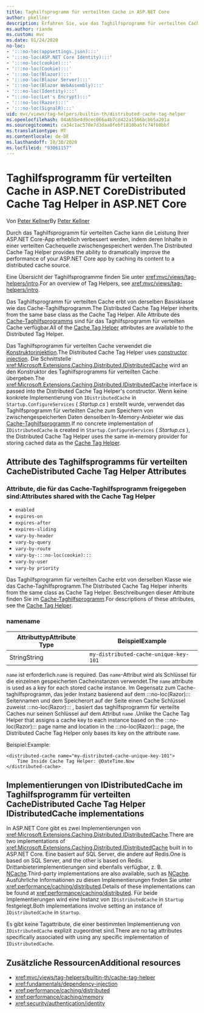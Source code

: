 ```yaml
---
title: Taghilfsprogramm für verteilten Cache in ASP.NET Core
author: pkellner
description: Erfahren Sie, wie das Taghilfsprogramm für verteilten Cache verwendet wird.
ms.author: riande
ms.custom: mvc
ms.date: 01/24/2020
no-loc:
- ':::no-loc(appsettings.json):::'
- ':::no-loc(ASP.NET Core Identity):::'
- ':::no-loc(cookie):::'
- ':::no-loc(Cookie):::'
- ':::no-loc(Blazor):::'
- ':::no-loc(Blazor Server):::'
- ':::no-loc(Blazor WebAssembly):::'
- ':::no-loc(Identity):::'
- ":::no-loc(Let's Encrypt):::"
- ':::no-loc(Razor):::'
- ':::no-loc(SignalR):::'
uid: mvc/views/tag-helpers/builtin-th/distributed-cache-tag-helper
ms.openlocfilehash: 04ab5be4d9cec066a4b7cd422a1566bcbb5a291a
ms.sourcegitcommit: ca34c1ac578e7d3daa0febf1810ba5fc74f60bbf
ms.translationtype: MT
ms.contentlocale: de-DE
ms.lasthandoff: 10/30/2020
ms.locfileid: "93061157"
---
```

# <a name="distributed-cache-tag-helper-in-aspnet-core"></a><span data-ttu-id="e6d0e-103">Taghilfsprogramm für verteilten Cache in ASP.NET Core</span><span class="sxs-lookup"><span data-stu-id="e6d0e-103">Distributed Cache Tag Helper in ASP.NET Core</span></span>

<span data-ttu-id="e6d0e-104">Von [Peter Kellner](https://peterkellner.net)</span><span class="sxs-lookup"><span data-stu-id="e6d0e-104">By [Peter Kellner](https://peterkellner.net)</span></span>

<span data-ttu-id="e6d0e-105">Durch das Taghilfsprogramm für verteilten Cache kann die Leistung Ihrer ASP.NET Core-App erheblich verbessert werden, indem deren Inhalte in einer verteilten Cachequelle zwischengespeichert werden.</span><span class="sxs-lookup"><span data-stu-id="e6d0e-105">The Distributed Cache Tag Helper provides the ability to dramatically improve the performance of your ASP.NET Core app by caching its content to a distributed cache source.</span></span>

<span data-ttu-id="e6d0e-106">Eine Übersicht der Taghilfsprogramme finden Sie unter <xref:mvc/views/tag-helpers/intro>.</span><span class="sxs-lookup"><span data-stu-id="e6d0e-106">For an overview of Tag Helpers, see <xref:mvc/views/tag-helpers/intro>.</span></span>

<span data-ttu-id="e6d0e-107">Das Taghilfsprogramm für verteilten Cache erbt von derselben Basisklasse wie das Cache-Taghilfsprogramm.</span><span class="sxs-lookup"><span data-stu-id="e6d0e-107">The Distributed Cache Tag Helper inherits from the same base class as the Cache Tag Helper.</span></span> <span data-ttu-id="e6d0e-108">Alle Attribute des [Cache-Taghilfsprogramms](xref:mvc/views/tag-helpers/builtin-th/cache-tag-helper) sind für das Taghilfsprogramm für verteilten Cache verfügbar.</span><span class="sxs-lookup"><span data-stu-id="e6d0e-108">All of the [Cache Tag Helper](xref:mvc/views/tag-helpers/builtin-th/cache-tag-helper) attributes are available to the Distributed Tag Helper.</span></span>

<span data-ttu-id="e6d0e-109">Das Taghilfsprogramm für verteilten Cache verwendet die [Konstruktorinjektion](xref:fundamentals/dependency-injection#constructor-injection-behavior).</span><span class="sxs-lookup"><span data-stu-id="e6d0e-109">The Distributed Cache Tag Helper uses [constructor injection](xref:fundamentals/dependency-injection#constructor-injection-behavior).</span></span> <span data-ttu-id="e6d0e-110">Die Schnittstelle <xref:Microsoft.Extensions.Caching.Distributed.IDistributedCache> wird an den Konstruktor des Taghilfsprogramms für verteilten Cache übergeben.</span><span class="sxs-lookup"><span data-stu-id="e6d0e-110">The <xref:Microsoft.Extensions.Caching.Distributed.IDistributedCache> interface is passed into the Distributed Cache Tag Helper's constructor.</span></span> <span data-ttu-id="e6d0e-111">Wenn keine konkrete Implementierung von `IDistributedCache` in `Startup.ConfigureServices` ( *Startup.cs* ) erstellt wurde, verwendet das Taghilfsprogramm für verteilten Cache zum Speichern von zwischengespeicherten Daten denselben In-Memory-Anbieter wie das [Cache-Taghilfsprogramm](xref:mvc/views/tag-helpers/builtin-th/cache-tag-helper).</span><span class="sxs-lookup"><span data-stu-id="e6d0e-111">If no concrete implementation of `IDistributedCache` is created in `Startup.ConfigureServices` ( *Startup.cs* ), the Distributed Cache Tag Helper uses the same in-memory provider for storing cached data as the [Cache Tag Helper](xref:mvc/views/tag-helpers/builtin-th/cache-tag-helper).</span></span>

## <a name="distributed-cache-tag-helper-attributes"></a><span data-ttu-id="e6d0e-112">Attribute des Taghilfsprogramms für verteilten Cache</span><span class="sxs-lookup"><span data-stu-id="e6d0e-112">Distributed Cache Tag Helper Attributes</span></span>

### <a name="attributes-shared-with-the-cache-tag-helper"></a><span data-ttu-id="e6d0e-113">Attribute, die für das Cache-Taghilfsprogramm freigegeben sind:</span><span class="sxs-lookup"><span data-stu-id="e6d0e-113">Attributes shared with the Cache Tag Helper</span></span>

* `enabled`
* `expires-on`
* `expires-after`
* `expires-sliding`
* `vary-by-header`
* `vary-by-query`
* `vary-by-route`
* `vary-by-:::no-loc(cookie):::`
* `vary-by-user`
* `vary-by priority`

<span data-ttu-id="e6d0e-114">Das Taghilfsprogramm für verteilten Cache erbt von derselben Klasse wie das Cache-Taghilfsprogramm.</span><span class="sxs-lookup"><span data-stu-id="e6d0e-114">The Distributed Cache Tag Helper inherits from the same class as Cache Tag Helper.</span></span> <span data-ttu-id="e6d0e-115">Beschreibungen dieser Attribute finden Sie im [Cache-Taghilfsprogramm](xref:mvc/views/tag-helpers/builtin-th/cache-tag-helper).</span><span class="sxs-lookup"><span data-stu-id="e6d0e-115">For descriptions of these attributes, see the [Cache Tag Helper](xref:mvc/views/tag-helpers/builtin-th/cache-tag-helper).</span></span>

### <a name="name"></a><span data-ttu-id="e6d0e-116">name</span><span class="sxs-lookup"><span data-stu-id="e6d0e-116">name</span></span>

| <span data-ttu-id="e6d0e-117">Attributtyp</span><span class="sxs-lookup"><span data-stu-id="e6d0e-117">Attribute Type</span></span> | <span data-ttu-id="e6d0e-118">Beispiel</span><span class="sxs-lookup"><span data-stu-id="e6d0e-118">Example</span></span>                               |
| -------------- | ------------------------------------- |
| <span data-ttu-id="e6d0e-119">String</span><span class="sxs-lookup"><span data-stu-id="e6d0e-119">String</span></span>         | `my-distributed-cache-unique-key-101` |

<span data-ttu-id="e6d0e-120">`name` ist erforderlich.</span><span class="sxs-lookup"><span data-stu-id="e6d0e-120">`name` is required.</span></span> <span data-ttu-id="e6d0e-121">Das `name`-Attribut wird als Schlüssel für die einzelnen gespeicherten Cacheinstanzen verwendet.</span><span class="sxs-lookup"><span data-stu-id="e6d0e-121">The `name` attribute is used as a key for each stored cache instance.</span></span> <span data-ttu-id="e6d0e-122">Im Gegensatz zum Cache-taghilfsprogramm, das jeder Instanz basierend auf dem :::no-loc(Razor)::: Seitennamen und dem Speicherort auf der Seite einen Cache Schlüssel zuweist :::no-loc(Razor)::: , basiert das taghilfsprogramm für verteilte Caches nur seinen Schlüssel auf dem Attribut `name` .</span><span class="sxs-lookup"><span data-stu-id="e6d0e-122">Unlike the Cache Tag Helper that assigns a cache key to each instance based on the :::no-loc(Razor)::: page name and location in the :::no-loc(Razor)::: page, the Distributed Cache Tag Helper only bases its key on the attribute `name`.</span></span>

<span data-ttu-id="e6d0e-123">Beispiel:</span><span class="sxs-lookup"><span data-stu-id="e6d0e-123">Example:</span></span>

```cshtml
<distributed-cache name="my-distributed-cache-unique-key-101">
    Time Inside Cache Tag Helper: @DateTime.Now
</distributed-cache>
```

## <a name="distributed-cache-tag-helper-idistributedcache-implementations"></a><span data-ttu-id="e6d0e-124">Implementierungen von IDistributedCache im Taghilfsprogramm für verteilten Cache</span><span class="sxs-lookup"><span data-stu-id="e6d0e-124">Distributed Cache Tag Helper IDistributedCache implementations</span></span>

<span data-ttu-id="e6d0e-125">In ASP.NET Core gibt es zwei Implementierungen von <xref:Microsoft.Extensions.Caching.Distributed.IDistributedCache>.</span><span class="sxs-lookup"><span data-stu-id="e6d0e-125">There are two implementations of <xref:Microsoft.Extensions.Caching.Distributed.IDistributedCache> built in to ASP.NET Core.</span></span> <span data-ttu-id="e6d0e-126">Eine basiert auf SQL Server, die andere auf Redis.</span><span class="sxs-lookup"><span data-stu-id="e6d0e-126">One is based on SQL Server, and the other is based on Redis.</span></span> <span data-ttu-id="e6d0e-127">Drittanbieterimplementierungen sind ebenfalls verfügbar, z. B. [NCache](http://www.alachisoft.com/ncache/aspnet-core-idistributedcache-ncache.html).</span><span class="sxs-lookup"><span data-stu-id="e6d0e-127">Third-party implementations are also available, such as [NCache](http://www.alachisoft.com/ncache/aspnet-core-idistributedcache-ncache.html).</span></span> <span data-ttu-id="e6d0e-128">Ausführliche Informationen zu diesen Implementierungen finden Sie unter <xref:performance/caching/distributed>.</span><span class="sxs-lookup"><span data-stu-id="e6d0e-128">Details of these implementations can be found at <xref:performance/caching/distributed>.</span></span> <span data-ttu-id="e6d0e-129">Für beide Implementierungen wird eine Instanz von `IDistributedCache` in `Startup` festgelegt.</span><span class="sxs-lookup"><span data-stu-id="e6d0e-129">Both implementations involve setting an instance of `IDistributedCache` in `Startup`.</span></span>

<span data-ttu-id="e6d0e-130">Es gibt keine Tagattribute, die einer bestimmten Implementierung von `IDistributedCache` explizit zugeordnet sind.</span><span class="sxs-lookup"><span data-stu-id="e6d0e-130">There are no tag attributes specifically associated with using any specific implementation of `IDistributedCache`.</span></span>

## <a name="additional-resources"></a><span data-ttu-id="e6d0e-131">Zusätzliche Ressourcen</span><span class="sxs-lookup"><span data-stu-id="e6d0e-131">Additional resources</span></span>

* <xref:mvc/views/tag-helpers/builtin-th/cache-tag-helper>
* <xref:fundamentals/dependency-injection>
* <xref:performance/caching/distributed>
* <xref:performance/caching/memory>
* <xref:security/authentication/identity>
